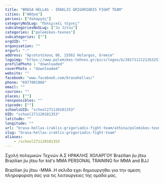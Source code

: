 ```yaml
---
title: "BRASA HELLAS - IRAKLIS GRIGORIADIS FIGHT TEAM"
cities: ["Αθήνα"]
perioxi: ["Χολαργός"]
categoryNoSLug: "Πολεμικές τέχνες"
subcategoriesNoSLug: ["Ju Jitsu"]
categories: ["polemikes-texnes"]
subcategories: [""]
orgUID: ""
organisation: ""
orgurl: "-"
address: "Αριστοτέλους 86, 15562 Holargos, Greece"
logoimg: "https://www.polemikes-tehnes.gr/pics/logos/b/20171121212632531.jpg"
profilePhoto : "downloaded"
coverPhoto : "downloaded"
website: ""
facebook: "www.facebook.com/brasahellas/"
phone: "6977091866"
email: ""
courses: ""
places: [""]
rensponsibles: ""
zipcode: [""]
schoolsUID: "school271120181353"
UID: "school271120181353"
latitude: ""
longitude: ""
url: "brasa-hellas-iraklis-grigoriadis-fight-team/athina/polemikes-texnes/"
slug: "brasa-hellas-iraklis-grigoriadis-fight-team"
aliases:
    - /school271120181353
---
```



Σχολή πολεμικών Τεχνών Α.Σ ΗΡΑΚΛΗΣ ΧΟΛΑΡΓΟΥ Brazilian jiu jitsu Brazilian jiu jitsu for kid&#39;s MMA PERSONAL TRAINING for MMA and BJJ

Brazilian jiu jitsu -MMA .Η σελιδα εχει δημιουργηθει για την αμεση πληροφοριση σας για τις λειτουργειες της ομαδα μας.